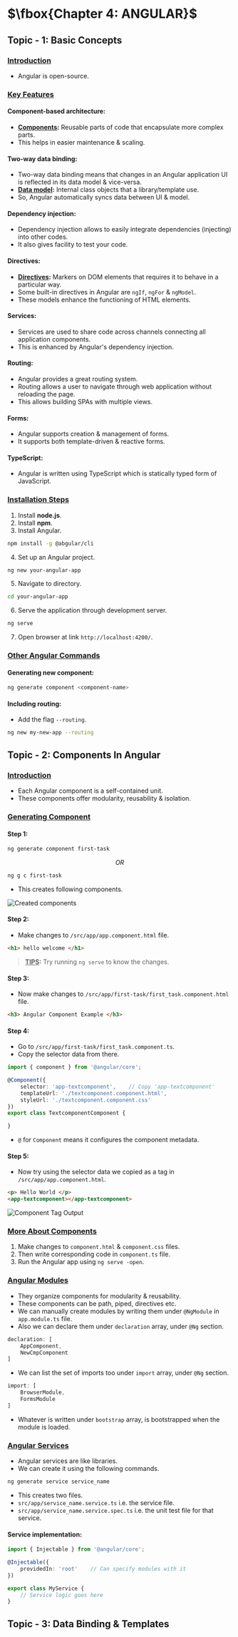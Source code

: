 # $\fbox{Chapter 4: ANGULAR}$





## **Topic - 1: Basic Concepts**

### <u>Introduction</u>

- Angular is open-source.


### <u>Key Features</u>

#### Component-based architecture:

- **<u>Components</u>:** Reusable parts of code that encapsulate more complex parts.
- This helps in easier maintenance & scaling.

#### Two-way data binding:

- Two-way data binding means that changes in an Angular application UI is reflected in its data model & vice-versa.
- **<u>Data model</u>:** Internal class objects that a library/template use.
- So, Angular automatically syncs data between UI & model.

#### Dependency injection:

- Dependency injection allows to easily integrate dependencies (injecting) into other codes.
- It also gives facility to test your code.

#### Directives:

- **<u>Directives</u>:** Markers on DOM elements that requires it to behave in a particular way.
- Some built-in directives in Angular are `ngIf`, `ngFor` & `ngModel`.
- These models enhance the functioning of HTML elements.

#### Services:

- Services are used to share code across channels connecting all application components.
- This is enhanced by Angular's dependency injection.

#### Routing:

- Angular provides a great routing system.
- Routing allows a user to navigate through web application without reloading the page.
- This allows building SPAs with multiple views.

#### Forms:

- Angular supports creation & management of forms.
- It supports both template-driven & reactive forms.

#### TypeScript:

- Angular is written using TypeScript which is statically typed form of JavaScript.


### <u>Installation Steps</u>

1. Install **node.js**.
2. Install **npm**.
3. Install Angular.

```sh
npm install -g @abgular/cli
```

4. Set up an Angular project.

```sh
ng new your-angular-app
```

5. Navigate to directory.

```sh
cd your-angular-app
```

6. Serve the application through development server.

```sh
ng serve
```

7. Open browser at link `http://localhost:4200/`.


### <u>Other Angular Commands</u>

#### Generating new component:

```sh
ng generate component <component-name>
```

#### Including routing:

- Add the flag `--routing`.

```sh
ng new my-new-app --routing
```



## **Topic - 2: Components In Angular**

### <u>Introduction</u>

- Each Angular component is a self-contained unit.
- These components offer modularity, reusability & isolation.


### <u>Generating Component</u>

#### Step 1:

```sh
ng generate component first-task
```

$$OR$$

```sh
ng g c first-task
```

- This creates following components.

![Created components](./media/image8.png)

#### Step 2:

- Make changes to `/src/app/app.component.html` file.

```html
<h1> hello welcome </h1>
```

>**<u>TIPS</u>:**
>Try running `ng serve` to know the changes.

#### Step 3:

- Now make changes to `/src/app/first-task/first_task.component.html` file.

```html
<h3> Angular Component Example </h3>
```

#### Step 4:

- Go to `/src/app/first-task/first_task.component.ts`.
- Copy the selector data from there.

```ts
import { component } from '@angular/core';

@Component({
	selector: 'app-textcomponent',    // Copy 'app-textcomponent'
	templateUrl: './textcomponent.component.html',
	styleUrl: './textcomponent.component.css'
})
export class TextcomponentComponent {

}
```

- `@` for `Component` means it configures the component metadata.

#### Step 5:

- Now try using the selector data we copied as a tag in `/src/app/app.component.html`.

```html
<p> Hello World </p>
<app-textcomponent></app-textcomponent>
```

![Component Tag Output](./media/image9.png)


### <u>More About Components</u>

1. Make changes to `component.html` & `component.css` files.
2. Then write corresponding code in `component.ts` file.
3. Run the Angular app using `ng serve -open`.


### <u>Angular Modules</u>

- They organize components for modularity & reusability.
- These components can be path, piped, directives etc.
- We can manually create modules by writing them under `@NgModule` in `app.module.ts` file.
- Also we can declare them under `declaration` array, under `@Ng` section.

```ts
declaration: [
	AppComponent,
	NewCmpComponent
]
```

- We can list the set of imports too under `import` array, under `@Ng` section.

```ts
import: [
	BrowserModule,
	FormsModule
]
```

- Whatever is written under `bootstrap` array, is bootstrapped when the module is loaded.


### <u>Angular Services</u>

- Angular services are like libraries.
- We can create it using the following commands.

```sh
ng generate service service_name
```

- This creates two files.
- `src/app/service_name.service.ts` i.e. the service file.
- `src/app/service_name.service.spec.ts` i.e. the unit test file for that service.

#### Service implementation:

```ts
import { Injectable } from '@angular/core';

@Injectable({
	providedIn: 'root'    // Can specify modules with it
})

export class MyService {
	// Service logic goes here
}
```



## **Topic - 3: Data Binding & Templates**
